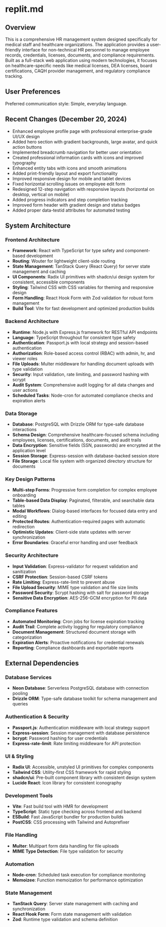 # replit.md

## Overview

This is a comprehensive HR management system designed specifically for medical staff and healthcare organizations. The application provides a user-friendly interface for non-technical HR personnel to manage employee records, credentials, licenses, documents, and compliance requirements. Built as a full-stack web application using modern technologies, it focuses on healthcare-specific needs like medical licenses, DEA licenses, board certifications, CAQH provider management, and regulatory compliance tracking.

## User Preferences

Preferred communication style: Simple, everyday language.

## Recent Changes (December 20, 2024)

- Enhanced employee profile page with professional enterprise-grade UI/UX design
- Added hero section with gradient backgrounds, large avatar, and quick action buttons
- Implemented breadcrumb navigation for better user orientation
- Created professional information cards with icons and improved typography
- Enhanced entity tabs with icons and smooth animations
- Added print-friendly layout and export functionality
- Improved responsive design for mobile and tablet devices
- Fixed horizontal scrolling issues on employee edit form
- Redesigned 12-step navigation with responsive layouts (horizontal on desktop, vertical on mobile)
- Added progress indicators and step completion tracking
- Improved form header with gradient design and status badges
- Added proper data-testid attributes for automated testing

## System Architecture

### Frontend Architecture
- **Framework**: React with TypeScript for type safety and component-based development
- **Routing**: Wouter for lightweight client-side routing
- **State Management**: TanStack Query (React Query) for server state management and caching
- **UI Components**: Radix UI primitives with shadcn/ui design system for consistent, accessible components
- **Styling**: Tailwind CSS with CSS variables for theming and responsive design
- **Form Handling**: React Hook Form with Zod validation for robust form management
- **Build Tool**: Vite for fast development and optimized production builds

### Backend Architecture
- **Runtime**: Node.js with Express.js framework for RESTful API endpoints
- **Language**: TypeScript throughout for consistent type safety
- **Authentication**: Passport.js with local strategy and session-based authentication
- **Authorization**: Role-based access control (RBAC) with admin, hr, and viewer roles
- **File Uploads**: Multer middleware for handling document uploads with type validation
- **Security**: Input validation, rate limiting, and password hashing with scrypt
- **Audit System**: Comprehensive audit logging for all data changes and user actions
- **Scheduled Tasks**: Node-cron for automated compliance checks and expiration alerts

### Data Storage
- **Database**: PostgreSQL with Drizzle ORM for type-safe database interactions
- **Schema Design**: Comprehensive healthcare-focused schema including employees, licenses, certifications, documents, and audit trails
- **Data Encryption**: Sensitive fields (SSN, passwords) are encrypted at the application level
- **Session Storage**: Express-session with database-backed session store
- **File Storage**: Local file system with organized directory structure for documents

### Key Design Patterns
- **Multi-step Forms**: Progressive form completion for complex employee onboarding
- **Table-based Data Display**: Paginated, filterable, and searchable data tables
- **Modal Workflows**: Dialog-based interfaces for focused data entry and editing
- **Protected Routes**: Authentication-required pages with automatic redirection
- **Optimistic Updates**: Client-side state updates with server synchronization
- **Error Boundaries**: Graceful error handling and user feedback

### Security Architecture
- **Input Validation**: Express-validator for request validation and sanitization
- **CSRF Protection**: Session-based CSRF tokens
- **Rate Limiting**: Express-rate-limit to prevent abuse
- **File Upload Security**: MIME type validation and file size limits
- **Password Security**: Scrypt hashing with salt for password storage
- **Sensitive Data Encryption**: AES-256-GCM encryption for PII data

### Compliance Features
- **Automated Monitoring**: Cron jobs for license expiration tracking
- **Audit Trail**: Complete activity logging for regulatory compliance
- **Document Management**: Structured document storage with categorization
- **Expiration Alerts**: Proactive notifications for credential renewals
- **Reporting**: Compliance dashboards and exportable reports

## External Dependencies

### Database Services
- **Neon Database**: Serverless PostgreSQL database with connection pooling
- **Drizzle ORM**: Type-safe database toolkit for schema management and queries

### Authentication & Security
- **Passport.js**: Authentication middleware with local strategy support
- **Express-session**: Session management with database persistence
- **bcrypt**: Password hashing for user credentials
- **Express-rate-limit**: Rate limiting middleware for API protection

### UI & Styling
- **Radix UI**: Accessible, unstyled UI primitives for complex components
- **Tailwind CSS**: Utility-first CSS framework for rapid styling
- **shadcn/ui**: Pre-built component library with consistent design system
- **Lucide React**: Icon library for consistent iconography

### Development Tools
- **Vite**: Fast build tool with HMR for development
- **TypeScript**: Static type checking across frontend and backend
- **ESBuild**: Fast JavaScript bundler for production builds
- **PostCSS**: CSS processing with Tailwind and Autoprefixer

### File Handling
- **Multer**: Multipart form data handling for file uploads
- **MIME Type Detection**: File type validation for security

### Automation
- **Node-cron**: Scheduled task execution for compliance monitoring
- **Memoizee**: Function memoization for performance optimization

### State Management
- **TanStack Query**: Server state management with caching and synchronization
- **React Hook Form**: Form state management with validation
- **Zod**: Runtime type validation and schema definition